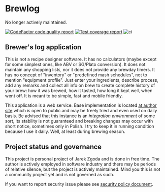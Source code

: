 # Brewlog

No longer actively maintained.

[![CodeFactor code quality report](https://www.codefactor.io/repository/github/zgoda/brewlog/badge)](https://www.codefactor.io/repository/github/zgoda/brewlog) [![Test coverage report](https://coveralls.io/repos/github/zgoda/brewlog/badge.svg?branch=master)](https://coveralls.io/github/zgoda/brewlog?branch=master) ![ci](https://github.com/zgoda/brewlog/workflows/ci/badge.svg)

## Brewer's log application

This is not a recipe designer software. It has no calculators (maybe except for some simplest ones, like ABV or SG/Plato conversion). It does not maintain any shopping lists, nor it does not provide any brewday timers. It has no concept of "inventory" or "predefined mash schedules", not to mention "equipment profile". Just enter your ingredients, describe process, add any remarks and collect all info on brew to create complete history of your brew: how it was brewed, how it tasted, how long it kept well, when went off. It is meant to be simple, fast and mobile friendly.

This application is a web service. Base implementation is located [at author site](https://brewlog.zgodowie.org) which is open to public and may be freely tried and even used on daily basis. Be advised that this instance is an _integration environment_ of some sort, its stability is not guaranteed and breaking changes may occur with short notice, sometimes only in Polish. I try to keep it in running condition because I use it daily. Well, at least during brewing season.

## Project status and governance

This project is personal project of Jarek Zgoda and is done in free time. The author is actively employed in software industry and there may be periods of relative silence, but the project is actively maintained. Mind you this is not a community project yet and is not governed as such.

If you want to report security issue please see [security policy document](SECURITY.md).
